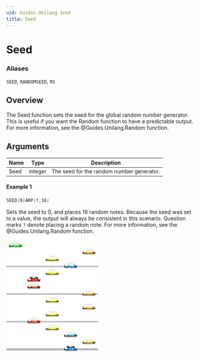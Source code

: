 ```yaml
---
uid: Guides.Unilang.Seed
title: Seed
---
```


# Seed
### Aliases
`SEED`, `RANDOMSEED`, `RS`

## Overview
The Seed function sets the seed for the global random number generator. 
This is useful if you want the Random function to have a predictable output.
For more information, see the @Guides.Unilang.Random function.

## Arguments
| Name        | Type        | Description                               |
| ----------- | ----------- | ----------------------------------------- |
| Seed        | integer     | The seed for the random number generator. |

#### Example 1
```css
SEED(0)ARP(?,16)
```
Sets the seed to 0, and places 16 random notes. Because the seed was set to a value, the output will always be consistent in this scenario.
Question marks `?` denote placing a random note. For more information, see the @Guides.Unilang.Random function.

<img src="example1.png" alt="Seed Example 1" style="width:245px;"/>